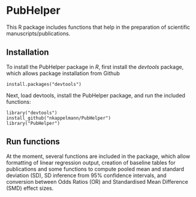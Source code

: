 # PubHelper
 This R package includes functions that help in the preparation of scientific manuscripts/publications.
 
 ## Installation
 To install the PubHelper package in *R*, first install the *devtools* package, which allows package installation from Github
 
 ``` {r}
 install.packages("devtools")
 ```

Next, load devtools, install the PubHelper package, and run the included functions:

``` {r}
library("devtools")
install_github("nkappelmann/PubHelper")
library("PubHelper")
```

## Run functions

At the moment, several functions are included in the package, which allow formatting of linear regression output, creation of baseline tables for publications and some functions to compute pooled mean and standard deviation (SD), SD inference from 95% confidence intervals, and conversion between Odds Ratios (OR) and Standardised Mean Difference (SMD) effect sizes.

